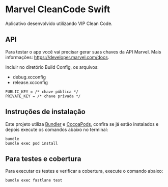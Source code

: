 # Marvel CleanCode Swift

Aplicativo desenvolvido utilizando VIP Clean Code.

## API

Para testar o app você vai precisar gerar suas chaves da API Marvel. 
Mais informações: https://developer.marvel.com/docs.

Incluir no diretório Build Config, os arquivos:

* debug.xcconfig
* release.xcconfig
```
PUBLIC_KEY = /* chave pública */
PRIVATE_KEY = /* chave privada */
```

## Instruções de instalação

Este projeto utiliza [Bundler](http://bundler.io) e [CocoaPods](https://cocoapods.org), confira se já estão instalados e depois execute os comandos abaixo no terminal:
```
bundle
bundle exec pod install
```

## Para testes e cobertura

Para executar os testes e verificar a cobertura, execute o comando abaixo:
```
bundle exec fastlane test
```
